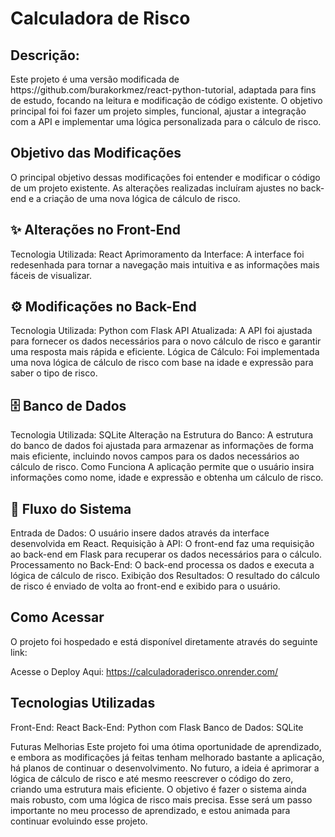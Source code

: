 <h1>Calculadora de Risco</h1>

<h2>Descrição:</h2>
Este projeto é uma versão modificada de https://github.com/burakorkmez/react-python-tutorial,
adaptada para fins de estudo, focando na leitura e modificação de código existente. 
O objetivo principal foi foi fazer um projeto simples, funcional, 
ajustar a integração com a API e implementar uma lógica personalizada para o cálculo de risco.

<h2>Objetivo das Modificações</h2>
O principal objetivo dessas modificações foi entender e modificar o código de um projeto existente.
As alterações realizadas incluíram ajustes no back-end e a criação de uma nova 
lógica de cálculo de risco.

<h2>✨ Alterações no Front-End</h2>
Tecnologia Utilizada: React
Aprimoramento da Interface: A interface foi redesenhada para tornar a navegação mais intuitiva e as informações mais fáceis de visualizar.

<h2>⚙️ Modificações no Back-End</h2>
Tecnologia Utilizada: Python com Flask
API Atualizada: A API foi ajustada para fornecer os dados necessários para o novo cálculo de risco e garantir uma resposta mais rápida e eficiente.
Lógica de Cálculo: Foi implementada uma nova lógica de cálculo de risco com base na idade e expressão para saber o tipo de risco.

<h2>🗄️ Banco de Dados</h2>
Tecnologia Utilizada: SQLite
Alteração na Estrutura do Banco: A estrutura do banco de dados foi ajustada para armazenar as informações de forma mais eficiente, incluindo novos campos para os dados necessários ao cálculo de risco.
Como Funciona
A aplicação permite que o usuário insira informações como nome, idade e expressão e obtenha um cálculo de risco. 

<h2>🔄 Fluxo do Sistema</h2>
Entrada de Dados: O usuário insere dados através da interface desenvolvida em React.
Requisição à API: O front-end faz uma requisição ao back-end em Flask para recuperar os dados necessários para o cálculo.
Processamento no Back-End: O back-end processa os dados e executa a lógica de cálculo de risco.
Exibição dos Resultados: O resultado do cálculo de risco é enviado de volta ao front-end e exibido para o usuário.

<h2>Como Acessar</h2>
O projeto foi hospedado e está disponível diretamente através do seguinte link:

Acesse o Deploy Aqui: https://calculadoraderisco.onrender.com/

<h2>Tecnologias Utilizadas</h2>
Front-End: React
Back-End: Python com Flask
Banco de Dados: SQLite

Futuras Melhorias
Este projeto foi uma ótima oportunidade de aprendizado, e embora as modificações já feitas tenham melhorado bastante a aplicação, há planos de continuar o desenvolvimento. No futuro, a ideia é aprimorar a lógica de cálculo de risco e até mesmo reescrever o código do zero, criando uma estrutura mais eficiente. O objetivo é fazer o sistema ainda mais robusto, com uma lógica de risco mais precisa. Esse será um passo importante no meu processo de aprendizado, e estou animada para continuar evoluindo esse projeto.


